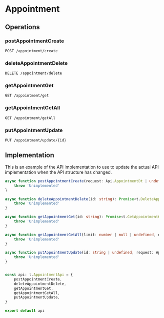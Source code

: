 # Appointment

## Operations

### postAppointmentCreate

```http
POST /appointment/create
```


### deleteAppointmentDelete

```http
DELETE /appointment/delete
```


### getAppointmentGet

```http
GET /appointment/get
```


### getAppointmentGetAll

```http
GET /appointment/getAll
```


### putAppointmentUpdate

```http
PUT /appointment/update/{id}
```


## Implementation

This is an example of the API implementation to use to update the actual API implementation
when the API structure has changed.

```typescript
async function postAppointmentCreate(request: Api.AppointmentDt | undefined): Promise<t.PostAppointmentCreateResponse> {
	throw 'Unimplemented'
}

async function deleteAppointmentDelete(id: string): Promise<t.DeleteAppointmentDeleteResponse> {
	throw 'Unimplemented'
}

async function getAppointmentGet(id: string): Promise<t.GetAppointmentGetResponse> {
	throw 'Unimplemented'
}

async function getAppointmentGetAll(limit: number | null | undefined, direction: Api.DirectionParamEnum | undefined, sortByField: string | null | undefined): Promise<t.GetAppointmentGetAllResponse> {
	throw 'Unimplemented'
}

async function putAppointmentUpdate(id: string | undefined, request: Api.AppointmentDt | undefined): Promise<t.PutAppointmentUpdateResponse> {
	throw 'Unimplemented'
}


const api: t.AppointmentApi = {
	postAppointmentCreate,
	deleteAppointmentDelete,
	getAppointmentGet,
	getAppointmentGetAll,
	putAppointmentUpdate,
}

export default api
```

